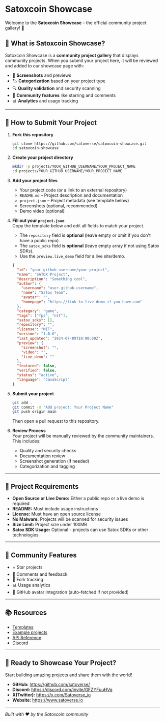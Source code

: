 # Satoxcoin Showcase

Welcome to the **Satoxcoin Showcase** – the official community project gallery! 🚀

## 🎯 What is Satoxcoin Showcase?

Satoxcoin Showcase is a **community project gallery** that displays community projects. When you submit your project here, it will be reviewed and added to our showcase page with:

- 📸 **Screenshots** and previews
- 🏷️ **Categorization** based on your project type
- 🔍 **Quality validation** and security scanning
- 🌟 **Community features** like starring and comments
- 📊 **Analytics** and usage tracking

---

## 🚀 How to Submit Your Project

1. **Fork this repository**  
   ```bash
   git clone https://github.com/satoverse/satoxcoin-showcase.git
   cd satoxcoin-showcase
   ```

2. **Create your project directory**  
   ```bash
   mkdir -p projects/YOUR_GITHUB_USERNAME/YOUR_PROJECT_NAME
   cd projects/YOUR_GITHUB_USERNAME/YOUR_PROJECT_NAME
   ```

3. **Add your project files**  
   - Your project code (or a link to an external repository)
   - `README.md` – Project description and documentation
   - `project.json` – Project metadata (see template below)
   - Screenshots (optional, recommended)
   - Demo video (optional)

4. **Fill out your `project.json`**  
   Copy the template below and edit all fields to match your project.  
   - The `repository` field is **optional** (leave empty or omit if you don't have a public repo).
   - The `satox_sdks` field is **optional** (leave empty array if not using Satox SDKs).
   - Use the `preview.live_demo` field for a live site/demo.

   ```json
   {
     "id": "your-github-username/your-project",
     "name": "SATOX Project",
     "description": "Something cool",
     "author": {
       "username": "user-github-username",
       "name": "Satox Team",
       "avatar": "",
       "homepage": "https://link-to-live-demo-if-you-have.com"
     },
     "category": "game",
     "tags": ["fps", "ntf"],
     "satox_sdks": [],
     "repository": "",
     "license": "MIT",
     "version": "1.0.0",
     "last_updated": "2024-07-09T10:00:00Z",
     "preview": {
       "screenshot": "",
       "video": "",
       "live_demo": ""
     },
     "featured": false,
     "verified": false,
     "status": "active",
     "language": "JavaScript"
   }
   ```

5. **Submit your project**  
   ```bash
   git add .
   git commit -m "Add project: Your Project Name"
   git push origin main
   ```
   Then open a pull request to this repository.

6. **Review Process**  
   Your project will be manually reviewed by the community maintainers. This includes:
   - Quality and security checks
   - Documentation review
   - Screenshot generation (if needed)
   - Categorization and tagging

---

## 📝 Project Requirements

- **Open Source or Live Demo:** Either a public repo or a live demo is required
- **README:** Must include usage instructions
- **License:** Must have an open source license
- **No Malware:** Projects will be scanned for security issues
- **Size Limit:** Project size under 100MB
- **Satox SDK Usage:** Optional - projects can use Satox SDKs or other technologies

---

## 🌟 Community Features

- ⭐ Star projects
- 💬 Comments and feedback
- 🔄 Fork tracking
- 📊 Usage analytics
- 👤 GitHub avatar integration (auto-fetched if not provided)

---

## 📚 Resources

- [Templates](./project.json.template)
- [Example projects](./projects/)
- [API Reference](./docs/api/)
- [Discord](https://discord.com/invite/GFZYFuuHVq)

---

## 🚀 Ready to Showcase Your Project?

Start building amazing projects and share them with the world!

- **GitHub:** https://github.com/satoverse/
- **Discord:** https://discord.com/invite/GFZYFuuHVq
- **X(Twitter):** https://x.com/Satoverse_io
- **Website:** https://www.satoverse.io

---

*Built with ❤️ by the Satoxcoin community* 
